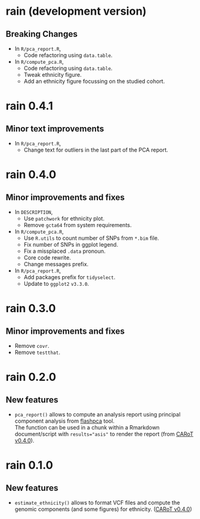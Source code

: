 # rain (development version)

## Breaking Changes

* In `R/pca_report.R`,
    + Code refactoring using `data.table`.
* In `R/compute_pca.R`,
    + Code refactoring using `data.table`.
    + Tweak ethnicity figure.
    + Add an ethnicity figure focussing on the studied cohort.

# rain 0.4.1

## Minor text improvements

* In `R/pca_report.R`,
    + Change text for outliers in the last part of the PCA report.

# rain 0.4.0

## Minor improvements and fixes

* In `DESCRIPTION`,
    + Use `patchwork` for ethnicity plot.
    + Remove `gcta64` from system requirements.
* In `R/compute_pca.R`,
    + Use `R.utils` to count number of SNPs from `*.bim` file.
    + Fix number of SNPs in ggplot legend.
    + Fix a missplaced `.data` pronoun.
    + Core code rewrite.
    + Change messages prefix.
* In `R/pca_report.R`, 
    + Add packages prefix for `tidyselect`.
    + Update to `ggplot2` `v3.3.0`.

# rain 0.3.0

## Minor improvements and fixes

- Remove `covr`.
- Remove `testthat`.

# rain 0.2.0

## New features

* `pca_report()` allows to compute an analysis report using principal
    component analysis from
    [flashpca](https://github.com/gabraham/flashpca) tool.  
    The function can be used in a chunk within a Rmarkdown
    document/script with `results="asis"` to render the report 
    (from [CARoT v0.4.0](https://github.com/omicsr/CARoT/tree/v0.4.0)).

# rain 0.1.0

## New features

* `estimate_ethnicity()` allows to format VCF files and compute the
    genomic components (and some figures) for ethnicity. ([CARoT v0.4.0](https://github.com/omicsr/CARoT/tree/v0.4.0))
